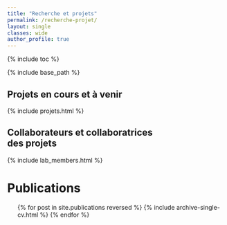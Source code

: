 ```yaml
---
title: "Recherche et projets"
permalink: /recherche-projet/
layout: single
classes: wide
author_profile: true
---
```


{% include toc %}

{% include base_path %}

## Projets en cours et à venir

{% include projets.html %}


## Collaborateurs et collaboratrices<br>des projets

{% include lab_members.html %}

Publications
======
  <ul>{% for post in site.publications reversed %}
    {% include archive-single-cv.html %}
  {% endfor %}</ul>

